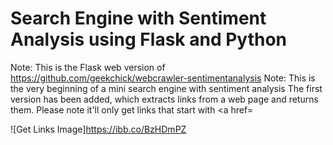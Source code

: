 # Search Engine with Sentiment Analysis using Flask and Python
Note: This is the Flask web version of https://github.com/geekchick/webcrawler-sentimentanalysis
Note: This is the very beginning of a mini search engine with sentiment analysis
The first version has been added, which extracts links from a web page and returns them. Please note it'll only get links that start with <a href=

![Get Links Image]https://ibb.co/BzHDmPZ

